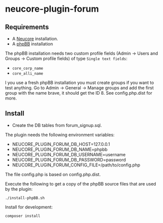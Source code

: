 # neucore-plugin-forum

## Requirements

- A [Neucore](https://github.com/bravecollective/neucore) installation. 
- A [phpBB](https://www.phpbb.com/) installation

The phpBB installation needs two custom profile fields (Admin -> Users and Groups -> Custom profile fields)
of type `Single text fields`:
- `core_corp_name`
- `core_alli_name`

I you use a fresh phpBB installation you must create groups if you want to test anything. 
Go to Admin -> General -> Manage groups and add the first group with the name brave, it should 
get the ID 8. See config.php.dist for more.

## Install

- Create the DB tables from forum_signup.sql.

The plugin needs the following environment variables:
- NEUCORE_PLUGIN_FORUM_DB_HOST=127.0.0.1
- NEUCORE_PLUGIN_FORUM_DB_NAME=phpbb
- NEUCORE_PLUGIN_FORUM_DB_USERNAME=username
- NEUCORE_PLUGIN_FORUM_DB_PASSWORD=password
- NEUCORE_PLUGIN_FORUM_CONFIG_FILE=/path/to/config.php

The file config.php is based on config.php.dist.

Execute the following to get a copy of the phpBB source files that are used by the plugin:
```shell
./install-phpBB.sh
```

Install for development:
```shell
composer install
```
